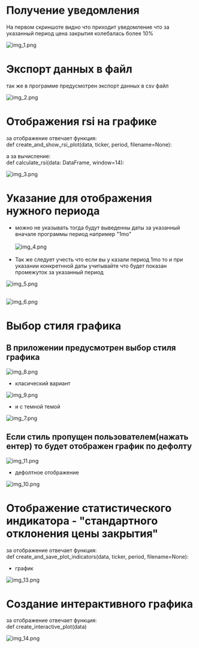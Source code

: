 # Получение уведомления

На первом скриншоте видно что приходит уведомление что за указанный период цена закрытия колебалась
более 10%

![img_1.png](img_1.png)

# Экспорт данных в файл

так же в программе предусмотрен экспорт данных в csv файл

![img_2.png](img_2.png)

# Отображения rsi на графике

за отображение отвечает функция: <br>
def create_and_show_rsi_plot(data, ticker, period, filename=None):

а за вычисление: <br>
def calculate_rsi(data: DataFrame, window=14):

![img_3.png](img_3.png)

# Указание для отображения нужного периода

- можно не указывать тогда будут выведенны даты за указанный вначале программы период например "1mo"<br>
  <br>
  ![img_4.png](img_4.png)<br>
  <br>
- Так же следует учесть что если вы у казали период 1mo то и при указании конкретнной даты учитывайте что будет показан
  промежуток за указанный период

![img_5.png](img_5.png)<br><br>

![img_6.png](img_6.png)

# Выбор стиля графика

## В приложении предусмотрен выбор стиля графика <br>

![img_8.png](img_8.png)

- класический вариант

![img_9.png](img_9.png) <br>
- и с темной темой

![img_7.png](img_7.png)

## Если стиль пропущен пользователем(нажать ентер) то будет отображен график по дефолту

![img_11.png](img_11.png)

- дефолтное отображение

![img_10.png](img_10.png)

# Отображение статистического индикатора - "стандартного отклонения цены закрытия"

за отображение отвечает функция: <br>
def create_and_save_plot_indicators(data, ticker, period, filename=None):

- график <br>

![img_13.png](img_13.png)

# Создание интерактивного графика

за отображение отвечает функция: <br>
def create_interactive_plot(data)


![img_14.png](img_14.png)